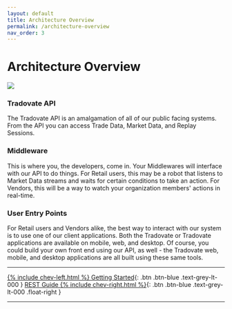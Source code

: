 ```yaml
---
layout: default
title: Architecture Overview
permalink: /architecture-overview
nav_order: 3
---
```


# Architecture Overview

<img id="main-frame" src="{{'/assets/images/SV_ArchitectureOverview.png'}}">

### Tradovate API
The Tradovate API is an amalgamation of all of our public facing systems. From the API you can access Trade Data, Market Data, and Replay Sessions.

### Middleware
This is where you, the developers, come in. Your Middlewares will interface with our API to do things. For Retail users, this may be a robot that listens to Market Data streams and waits for certain conditions to take an action. For Vendors, this will be a way to watch your organization members' actions in real-time.

### User Entry Points
For Retail users and Vendors alike, the best way to interact with our system is to use one of our client applications. Both the Tradovate or Tradovate applications are available on mobile, web, and desktop. Of course, you could build your own front end using our API, as well - the Tradovate web, mobile, and desktop applications are all built using these same tools.

---

[{% include chev-left.html %} Getting Started]({{site.baseurl}}/getting-started){: .btn .btn-blue .text-grey-lt-000 }
[REST Guide {% include chev-right.html %}]({{site.baseurl}}/rest-guide){: .btn .btn-blue .text-grey-lt-000 .float-right }

---